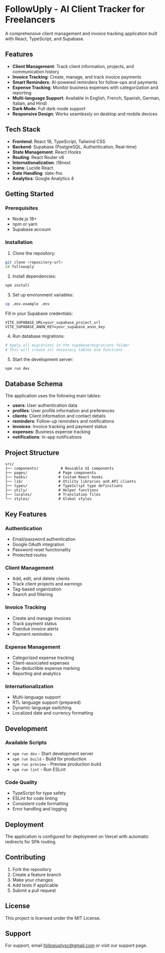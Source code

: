 # FollowUply - AI Client Tracker for Freelancers

A comprehensive client management and invoice tracking application built with React, TypeScript, and Supabase.

## Features

- **Client Management**: Track client information, projects, and communication history
- **Invoice Tracking**: Create, manage, and track invoice payments
- **Smart Reminders**: AI-powered reminders for follow-ups and payments
- **Expense Tracking**: Monitor business expenses with categorization and reporting
- **Multi-language Support**: Available in English, French, Spanish, German, Italian, and Hindi
- **Dark Mode**: Full dark mode support
- **Responsive Design**: Works seamlessly on desktop and mobile devices

## Tech Stack

- **Frontend**: React 18, TypeScript, Tailwind CSS
- **Backend**: Supabase (PostgreSQL, Authentication, Real-time)
- **State Management**: React Hooks
- **Routing**: React Router v6
- **Internationalization**: i18next
- **Icons**: Lucide React
- **Date Handling**: date-fns
- **Analytics**: Google Analytics 4

## Getting Started

### Prerequisites

- Node.js 18+ 
- npm or yarn
- Supabase account

### Installation

1. Clone the repository:
```bash
git clone <repository-url>
cd followuply
```

2. Install dependencies:
```bash
npm install
```

3. Set up environment variables:
```bash
cp .env.example .env
```

Fill in your Supabase credentials:
```env
VITE_SUPABASE_URL=your_supabase_project_url
VITE_SUPABASE_ANON_KEY=your_supabase_anon_key
```

4. Run database migrations:
```bash
# Apply all migrations in the supabase/migrations folder
# This will create all necessary tables and functions
```

5. Start the development server:
```bash
npm run dev
```

## Database Schema

The application uses the following main tables:

- **users**: User authentication data
- **profiles**: User profile information and preferences
- **clients**: Client information and contact details
- **reminders**: Follow-up reminders and notifications
- **invoices**: Invoice tracking and payment status
- **expenses**: Business expense tracking
- **notifications**: In-app notifications

## Project Structure

```
src/
├── components/          # Reusable UI components
├── pages/              # Page components
├── hooks/              # Custom React hooks
├── lib/                # Utility libraries and API clients
├── types/              # TypeScript type definitions
├── utils/              # Helper functions
├── locales/            # Translation files
└── styles/             # Global styles
```

## Key Features

### Authentication
- Email/password authentication
- Google OAuth integration
- Password reset functionality
- Protected routes

### Client Management
- Add, edit, and delete clients
- Track client projects and earnings
- Tag-based organization
- Search and filtering

### Invoice Tracking
- Create and manage invoices
- Track payment status
- Overdue invoice alerts
- Payment reminders

### Expense Management
- Categorized expense tracking
- Client-associated expenses
- Tax-deductible expense marking
- Reporting and analytics

### Internationalization
- Multi-language support
- RTL language support (prepared)
- Dynamic language switching
- Localized date and currency formatting

## Development

### Available Scripts

- `npm run dev` - Start development server
- `npm run build` - Build for production
- `npm run preview` - Preview production build
- `npm run lint` - Run ESLint

### Code Quality

- TypeScript for type safety
- ESLint for code linting
- Consistent code formatting
- Error handling and logging

## Deployment

The application is configured for deployment on Vercel with automatic redirects for SPA routing.

## Contributing

1. Fork the repository
2. Create a feature branch
3. Make your changes
4. Add tests if applicable
5. Submit a pull request

## License

This project is licensed under the MIT License.

## Support

For support, email followuplysc@gmail.com or visit our support page.